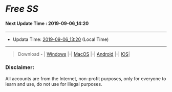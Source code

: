 
# *Free SS*

#### Next Update Time : 2019-09-06_14:20

---
* Updata Time: [2019-09-06_13:20](https://github.com/Geek-007/free-SS/blob/master/2019-09-06_13:20_FreeSS.txt) (Local Time)
---

> Download - | [Windows](https://github.com/shadowsocks/shadowsocks-windows/releases) |-| [MacOS](https://github.com/shadowsocks/shadowsocks-iOS/releases) |-| [Android](https://github.com/shadowsocks/shadowsocks-android/releases) |-| [IOS](https://itunes.apple.com/us/)|

### Disclaimer:
All accounts are from the Internet, non-profit purposes, only for everyone to learn and use, do not use for illegal purposes.
<br>
